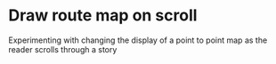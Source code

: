 # Draw route map on scroll

Experimenting with changing the display of a point to point map as the reader scrolls through a story
